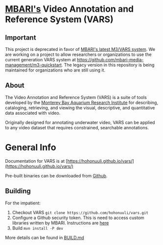 # [MBARI's](http://www.mbari.org/) Video Annotation and Reference System (VARS)

## Important

This project is deprecated in favor of [MBARI's latest M3/VARS system](https://github.com/mbari-media-management). We are working on a project to allow researchers or organizations to use the current generation VARS system at <https://github.com/mbari-media-management/m3-quickstart>. The legacy version in this repository is being maintained for organizations who are still using it.

## About

The Video Annotation and Reference System (VARS) is a suite of tools developed by the [Monterey Bay Aquarium Research Institute](http://www.mbari.org/) for describing, cataloging, retrieving, and viewing the visual, descriptive, and quantitative data associated with video.

Originally designed for annotating underwater video, VARS can be applied to any video dataset that requires constrained, searchable annotations.

# General Info

Documentation for VARS is at [https://hohonuuli.github.io/vars/](https://hohonuuli.github.io/vars/)

Pre-built binaries can be downloaded from [Github](https://github.com/hohonuuli/vars/releases). 

## Building

For the impatient:

1. Checkout VARS
  `git clone https://github.com/hohonuuli/vars.git`
2. Configure a Github security token. This is need to access custom libraries written by MBARI. Instructions are [here](https://github.com/mbari-org/maven)
3. Build
  `mvn install -P dev`
  
More details can be found in [BUILD.md](https://github.com/hohonuuli/vars/blob/master/BUILD.md)
